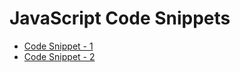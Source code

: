 # JavaScript Code Snippets

- [Code Snippet - 1](https://github.com/ReddyDivya/JavaScript-Code-Snippets/blob/main/snippet-1.md)
- [Code Snippet - 2](https://github.com/ReddyDivya/JavaScript-Code-Snippets/blob/main/snippet-2.md)

